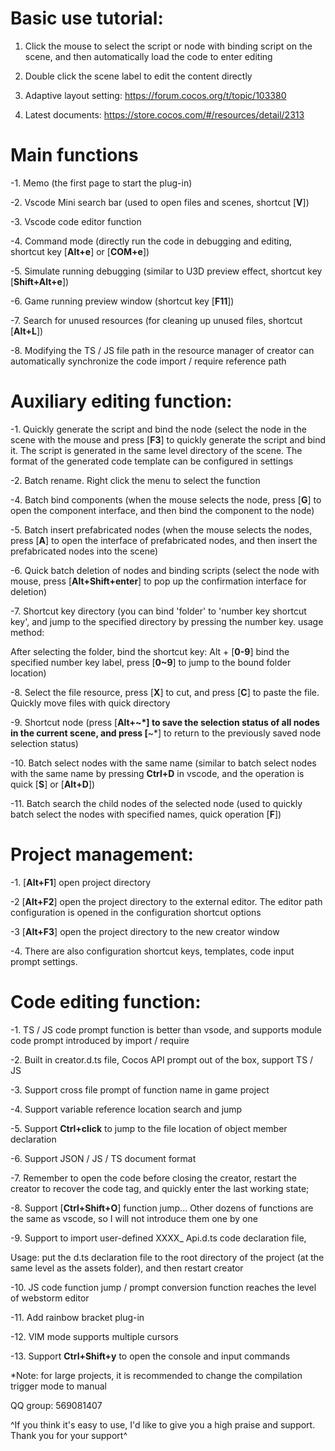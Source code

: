 
# Basic use tutorial:

1. Click the mouse to select the script or node with binding script on the scene, and then automatically load the code to enter editing

2. Double click the scene label to edit the content directly

3. Adaptive layout setting: https://forum.cocos.org/t/topic/103380

4. Latest documents: https://store.cocos.com/#/resources/detail/2313  


# Main functions

-1. Memo (the first page to start the plug-in)

-2. Vscode Mini search bar (used to open files and scenes, shortcut [**V**])

-3. Vscode code editor function

-4. Command mode (directly run the code in debugging and editing, shortcut key [**Alt+e**] or [**COM+e**])

-5. Simulate running debugging (similar to U3D preview effect, shortcut key [**Shift+Alt+e**])

-6. Game running preview window (shortcut key [**F11**])

-7. Search for unused resources (for cleaning up unused files, shortcut [**Alt+L**])

-8. Modifying the TS / JS file path in the resource manager of creator can automatically synchronize the code import / require reference path

# Auxiliary editing function:

-1. Quickly generate the script and bind the node (select the node in the scene with the mouse and press [**F3**] to quickly generate the script and bind it. The script is generated in the same level directory of the scene. The format of the generated code template can be configured in settings

-2. Batch rename. Right click the menu to select the function

-4. Batch bind components (when the mouse selects the node, press [**G**] to open the component interface, and then bind the component to the node)

-5. Batch insert prefabricated nodes (when the mouse selects the nodes, press [**A**] to open the interface of prefabricated nodes, and then insert the prefabricated nodes into the scene)

-6. Quick batch deletion of nodes and binding scripts (select the node with mouse, press [**Alt+Shift+enter**] to pop up the confirmation interface for deletion)

-7. Shortcut key directory (you can bind 'folder' to 'number key shortcut key', and jump to the specified directory by pressing the number key. usage method:

After selecting the folder, bind the shortcut key: Alt + [**0-9**] bind the specified number key label, press [**0~9**] to jump to the bound folder location)

-8. Select the file resource, press [**X**] to cut, and press [**C**] to paste the file. Quickly move files with quick directory

-9. Shortcut node (press [**Alt+\~*] to save the selection status of all nodes in the current scene, and press [**\~*] to return to the previously saved node selection status)

-10. Batch select nodes with the same name (similar to batch select nodes with the same name by pressing **Ctrl+D** in vscode, and the operation is quick [**S**] or [**Alt+D**])

-11. Batch search the child nodes of the selected node (used to quickly batch select the nodes with specified names, quick operation [**F**])


# Project management:

-1. [**Alt+F1**] open project directory

-2 [**Alt+F2**] open the project directory to the external editor. The editor path configuration is opened in the configuration shortcut options

-3 [**Alt+F3**] open the project directory to the new creator window

-4. There are also configuration shortcut keys, templates, code input prompt settings.

# Code editing function:

-1. TS / JS code prompt function is better than vsode, and supports module code prompt introduced by import / require

-2. Built in creator.d.ts file, Cocos API prompt out of the box, support TS / JS

-3. Support cross file prompt of function name in game project

-4. Support variable reference location search and jump

-5. Support **Ctrl+click** to jump to the file location of object member declaration

-6. Support JSON / JS / TS document format

-7. Remember to open the code before closing the creator, restart the creator to recover the code tag, and quickly enter the last working state;

-8. Support [**Ctrl+Shift+O**] function jump... Other dozens of functions are the same as vscode, so I will not introduce them one by one

-9. Support to import user-defined XXXX_ Api.d.ts code declaration file,

Usage: put the d.ts declaration file to the root directory of the project (at the same level as the assets folder), and then restart creator

-10. JS code function jump / prompt conversion function reaches the level of webstorm editor

-11. Add rainbow bracket plug-in

-12. VIM mode supports multiple cursors

-13. Support **Ctrl+Shift+y** to open the console and input commands

*Note: for large projects, it is recommended to change the compilation trigger mode to manual

QQ group: 569081407

^If you think it's easy to use, I'd like to give you a high praise and support. Thank you for your support^
